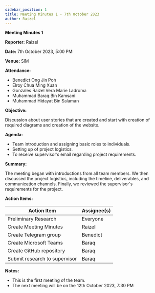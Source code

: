 ```yaml
---
sidebar_position: 1
title: Meeting Minutes 1 - 7th October 2023
author: Raizel
---
```


**Meeting Minutes 1**

**Reporter:** Raizel

**Date:** 7th October 2023, 5:00 PM

**Venue:** SIM

**Attendance:**

- Benedict Ong Jin Poh
- Elroy Chua Ming Xuan
- Gonzales Raizel Vera Marie Ladroma
- Muhammad Baraq Bin Kamsani
- Muhammad Hidayat Bin Salaman

**Objective:**

Discussion about user stories that are created and start with creation of required diagrams and creation of the website.

**Agenda:**

- Team introduction and assigning basic roles to individuals.
- Setting up of project logistics.
- To receive supervisor’s email regarding project requirements.

**Summary:**

The meeting began with introductions from all team members. We then discussed the project logistics, including the timeline, deliverables, and communication channels. Finally, we reviewed the supervisor's requirements for the project.

**Action Items:**

| Action Item                   | Assignee(s) |
| ----------------------------- | ----------- |
| Preliminary Research          | Everyone    |
| Create Meeting Minutes        | Raizel      |
| Create Telegram group         | Benedict    |
| Create Microsoft Teams        | Baraq       |
| Create GitHub repository      | Baraq       |
| Submit research to supervisor | Baraq       |

**Notes:**

- This is the first meeting of the team.
- The next meeting will be on the 12th October 2023, 7:30 PM
